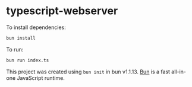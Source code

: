 # typescript-webserver

To install dependencies:

```bash
bun install
```

To run:

```bash
bun run index.ts
```

This project was created using `bun init` in bun v1.1.13. [Bun](https://bun.sh) is a fast all-in-one JavaScript runtime.
